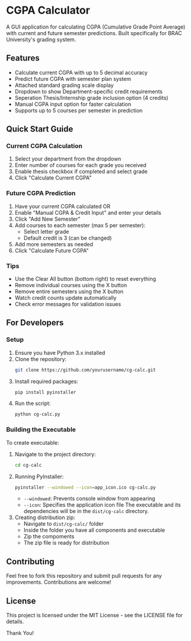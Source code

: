 # CGPA Calculator

A GUI application for calculating CGPA (Cumulative Grade Point Average) with current and future semester predictions. Built specifically for BRAC University's grading system.

## Features

- Calculate current CGPA with up to 5 decimal accuracy
- Predict future CGPA with semester plan system
- Attached standard grading scale display
- Dropdown to show Department-specific credit requirements
- Seperation Thesis/Internship grade inclusion option (4 credits)
- Manual CGPA input option for faster calculation
- Supports up to 5 courses per semester in prediction

## Quick Start Guide

### Current CGPA Calculation
1. Select your department from the dropdown
2. Enter number of courses for each grade you received
3. Enable thesis checkbox if completed and select grade
4. Click "Calculate Current CGPA"

### Future CGPA Prediction
1. Have your current CGPA calculated OR
2. Enable "Manual CGPA & Credit Input" and enter your details
3. Click "Add New Semester"
4. Add courses to each semester (max 5 per semester):
   - Select letter grade
   - Default credit is 3 (can be changed)
5. Add more semesters as needed
6. Click "Calculate Future CGPA"

### Tips
- Use the Clear All button (bottom right) to reset everything
- Remove individual courses using the X button
- Remove entire semesters using the X button
- Watch credit counts update automatically
- Check error messages for validation issues

## For Developers

### Setup
1. Ensure you have Python 3.x installed
2. Clone the repository:
   ```bash
   git clone https://github.com/yourusername/cg-calc.git
   ```
3. Install required packages:
   ```bash
   pip install pyinstaller
   ```
4. Run the script:
   ```bash
   python cg-calc.py
   ```

### Building the Executable

To create executable:

1. Navigate to the project directory:
   ```bash
   cd cg-calc
   ```
2. Running PyInstaller:
   ```bash
   pyinstaller --windowed --icon=app_icon.ico cg-calc.py
   ```
   - `--windowed`: Prevents console window from appearing
   - `--icon`: Specifies the application icon file
   The executable and its dependencies will be in the `dist/cg-calc` directory.
3. Creating distribution zip:
   - Navigate to `dist/cg-calc/` folder
   - Inside the folder you have all components and executable
   - Zip the compoments
   - The zip file is ready for distribution

## Contributing

Feel free to fork this repository and submit pull requests for any improvements.
Contributions are welcome!

## License

This project is licensed under the MIT License - see the LICENSE file for details.


Thank You!
